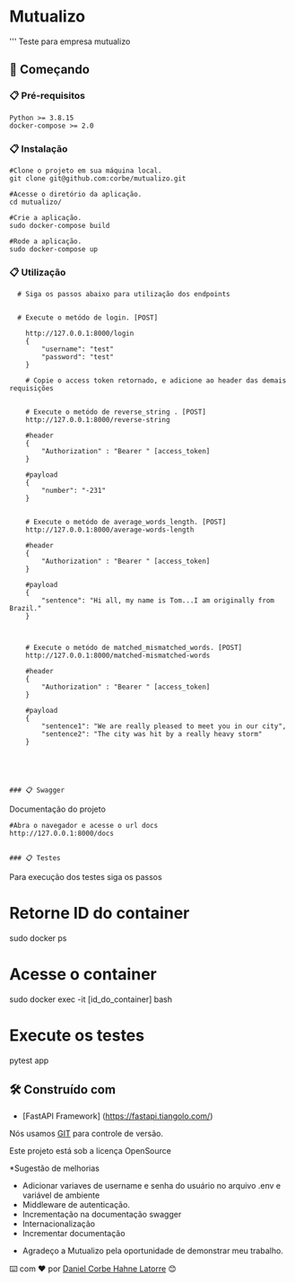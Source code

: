 
# Mutualizo

 ''' Teste para empresa mutualizo

## 🚀 Começando


### 📋 Pré-requisitos

```
Python >= 3.8.15
docker-compose >= 2.0
```

### 📋 Instalação
```
#Clone o projeto em sua máquina local.
git clone git@github.com:corbe/mutualizo.git

#Acesse o diretório da aplicação.
cd mutualizo/

#Crie a aplicação.
sudo docker-compose build

#Rode a aplicação.
sudo docker-compose up
```

### 📋 Utilização
```
  # Siga os passos abaixo para utilização dos endpoints
  

  # Execute o metódo de login. [POST]

    http://127.0.0.1:8000/login    
    {
        "username": "test"
        "password": "test"
    }

    # Copie o access token retornado, e adicione ao header das demais requisições


    # Execute o metódo de reverse_string . [POST]
    http://127.0.0.1:8000/reverse-string 

    #header 
    {
        "Authorization" : "Bearer " [access_token] 
    }

    #payload
    {
        "number": "-231"
    }
  
  
    # Execute o metódo de average_words_length. [POST]
    http://127.0.0.1:8000/average-words-length

    #header 
    {
        "Authorization" : "Bearer " [access_token] 
    }

    #payload
    {
        "sentence": "Hi all, my name is Tom...I am originally from Brazil."
    }

    
    
    # Execute o metódo de matched_mismatched_words. [POST]
    http://127.0.0.1:8000/matched-mismatched-words
    
    #header 
    {
        "Authorization" : "Bearer " [access_token] 
    }

    #payload
    {
        "sentence1": "We are really pleased to meet you in our city",
        "sentence2": "The city was hit by a really heavy storm"
    }





### 📋 Swagger
```
 Documentação do projeto
```
#Abra o navegador e acesse o url docs
http://127.0.0.1:8000/docs


### 📋 Testes
```

 Para execução dos testes siga os passos


# Retorne ID do container
sudo docker ps

# Acesse o container
sudo docker exec -it [id_do_container] bash

# Execute os testes
pytest app


## 🛠️ Construído com

* [FastAPI Framework] (https://fastapi.tiangolo.com/)

Nós usamos [GIT](https://git-scm.com/) para controle de versão.

Este projeto está sob a licença OpenSource

*Sugestão de melhorias
- Adicionar variaves de username e senha do usuário no arquivo .env e variável de ambiente
- Middleware de autenticação.
- Incrementação na documentação swagger
- Internacionalização
- Incrementar documentação

* Agradeço a Mutualizo pela oportunidade de demonstrar meu trabalho.

⌨️ com ❤️ por [Daniel Corbe Hahne Latorre](https://github.com/dfront) 😊
